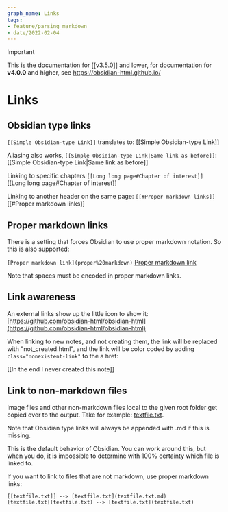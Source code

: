 ```yaml
---
graph_name: Links
tags: 
- feature/parsing_markdown
- date/2022-02-04
---
```

>[!important]
> This is the documentation for [[v3.5.0]] and lower, for documentation for **v4.0.0** and higher, see https://obsidian-html.github.io/

# Links
## Obsidian type links
`[[Simple Obsidian-type Link]]` translates to:
[[Simple Obsidian-type Link]]

Aliasing also works, `[[Simple Obsidian-type Link|Same link as before]]`:
[[Simple Obsidian-type Link|Same link as before]]

Linking to specific chapters `[[Long long page#Chapter of interest]]`
[[Long long page#Chapter of interest]]

Linking to another header on the same page: `[[#Proper markdown links]]`
[[#Proper markdown links]]

## Proper markdown links
There is a setting that forces Obsidian to use proper markdown notation. So this is also supported:

`[Proper markdown link](proper%20markdown)`
[Proper markdown link](proper%20markdown.md)
 
 Note that spaces must be encoded in proper markdown links.

## Link awareness
An external links show up the little icon to show it:
[https://github.com/obsidian-html/obsidian-html](https://github.com/obsidian-html/obsidian-html)

When linking to new notes, and not creating them, the link will be replaced with "not_created.html", and the link will be color coded by adding `class="nonexistent-link"` to the a href:

[[In the end I never created this note]]

## Link to non-markdown files
Image files and other non-markdown files local to the given root folder get copied over to the output. Take for example: [textfile.txt](Test%20Pages/textfile.txt).

Note that Obsidian type links will always be appended with .md if this is missing. 

This is the default behavior of Obsidian. You can work around this, but when you do, it is impossible to determine with 100% certainty which file is linked to. 

If you want to link to files that are not markdown, use proper markdown links:
```
[[textfile.txt]] --> [textfile.txt](textfile.txt.md)
[textfile.txt](textfile.txt) --> [textfile.txt](textfile.txt)
```

